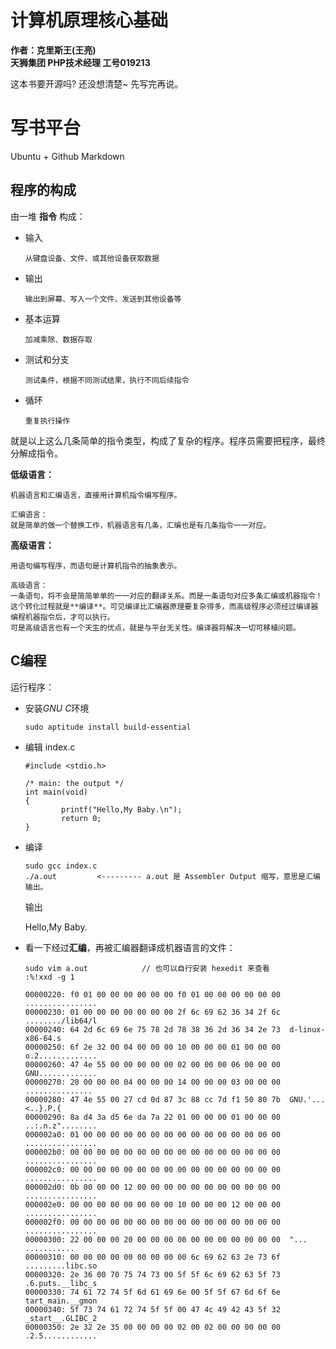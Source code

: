计算机原理核心基础
============================

**作者：克里斯王(王亮)  
天狮集团 PHP技术经理 工号019213**

这本书要开源吗? 还没想清楚~ 先写完再说。


# 写书平台 #

Ubuntu + Github Markdown

程序的构成
----------

由一堆 **指令** 构成：
  
  - 输入
    
    `从键盘设备、文件、或其他设备获取数据`
    
  - 输出
    
    `输出到屏幕、写入一个文件、发送到其他设备等`
    
  - 基本运算
    
    `加减乘除、数据存取`
  
  - 测试和分支
    
    `测试条件，根据不同测试结果，执行不同后续指令`
    
  - 循环
    
    `重复执行操作`
    
就是以上这么几条简单的指令类型，构成了复杂的程序。程序员需要把程序，最终分解成指令。

**低级语言：**
  
  ~~~
  机器语言和汇编语言，直接用计算机指令编写程序。
  
  汇编语言：
  就是简单的做一个替换工作，机器语言有几条，汇编也是有几条指令一一对应。
  
  ~~~
  
**高级语言：**
  
  ~~~
  用语句编写程序，而语句是计算机指令的抽象表示。
  
  高级语言：
  一条语句，将不会是简简单单的一一对应的翻译关系。而是一条语句对应多条汇编或机器指令！这个转化过程就是**编译**。可见编译比汇编器原理要复杂得多，而高级程序必须经过编译器编程机器指令后，才可以执行。
  可是高级语言也有一个天生的优点，就是与平台无关性。编译器将解决一切可移植问题。
  ~~~


C编程
----------

运行程序：

  - 安装*GNU C*环境
    
    ```
    sudo aptitude install build-essential
    ```
    
  - 编辑 index.c
  
    `````
    #include <stdio.h>

    /* main: the output */
    int main(void)
    {
            printf("Hello,My Baby.\n");
            return 0;
    }
    `````
    
  - 编译
  
    ```
    sudo gcc index.c
    ./a.out         <--------- a.out 是 Assembler Output 缩写，意思是汇编输出。
    ```
    
    输出
    
    Hello,My Baby.
    
  - 看一下经过**汇编**，再被汇编器翻译成机器语言的文件：
    
    ```
    sudo vim a.out            // 也可以自行安装 hexedit 来查看
    :%!xxd -g 1
    ```
    
    ```
    00000220: f0 01 00 00 00 00 00 00 f0 01 00 00 00 00 00 00  ................
    00000230: 01 00 00 00 00 00 00 00 2f 6c 69 62 36 34 2f 6c  ......../lib64/l
    00000240: 64 2d 6c 69 6e 75 78 2d 78 38 36 2d 36 34 2e 73  d-linux-x86-64.s
    00000250: 6f 2e 32 00 04 00 00 00 10 00 00 00 01 00 00 00  o.2.............
    00000260: 47 4e 55 00 00 00 00 00 02 00 00 00 06 00 00 00  GNU.............
    00000270: 20 00 00 00 04 00 00 00 14 00 00 00 03 00 00 00   ...............
    00000280: 47 4e 55 00 27 cd 0d 87 3c 88 cc 7d f1 50 80 7b  GNU.'...<..}.P.{
    00000290: 8a d4 3a d5 6e da 7a 22 01 00 00 00 01 00 00 00  ..:.n.z"........
    000002a0: 01 00 00 00 00 00 00 00 00 00 00 00 00 00 00 00  ................
    000002b0: 00 00 00 00 00 00 00 00 00 00 00 00 00 00 00 00  ................
    000002c0: 00 00 00 00 00 00 00 00 00 00 00 00 00 00 00 00  ................
    000002d0: 0b 00 00 00 12 00 00 00 00 00 00 00 00 00 00 00  ................
    000002e0: 00 00 00 00 00 00 00 00 10 00 00 00 12 00 00 00  ................
    000002f0: 00 00 00 00 00 00 00 00 00 00 00 00 00 00 00 00  ................
    00000300: 22 00 00 00 20 00 00 00 00 00 00 00 00 00 00 00  "... ...........
    00000310: 00 00 00 00 00 00 00 00 00 6c 69 62 63 2e 73 6f  .........libc.so
    00000320: 2e 36 00 70 75 74 73 00 5f 5f 6c 69 62 63 5f 73  .6.puts.__libc_s
    00000330: 74 61 72 74 5f 6d 61 69 6e 00 5f 5f 67 6d 6f 6e  tart_main.__gmon
    00000340: 5f 73 74 61 72 74 5f 5f 00 47 4c 49 42 43 5f 32  _start__.GLIBC_2
    00000350: 2e 32 2e 35 00 00 00 00 02 00 02 00 00 00 00 00  .2.5............
    ```

